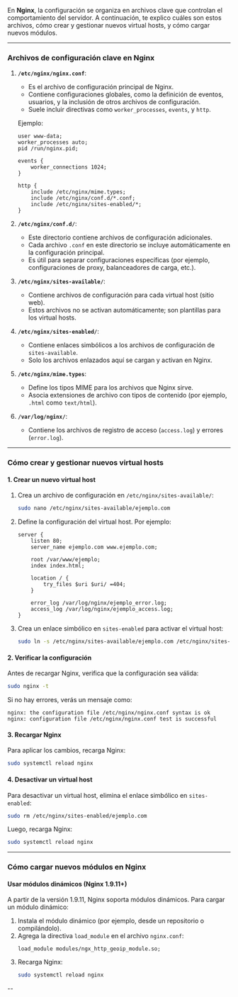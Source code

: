 En **Nginx**, la configuración se organiza en archivos clave que controlan el comportamiento del servidor. A continuación, te explico cuáles son estos archivos, cómo crear y gestionar nuevos virtual hosts, y cómo cargar nuevos módulos.

---

### **Archivos de configuración clave en Nginx**

1. **`/etc/nginx/nginx.conf`**:
   - Es el archivo de configuración principal de Nginx.
   - Contiene configuraciones globales, como la definición de eventos, usuarios, y la inclusión de otros archivos de configuración.
   - Suele incluir directivas como `worker_processes`, `events`, y `http`.

   Ejemplo:
   ```nginx
   user www-data;
   worker_processes auto;
   pid /run/nginx.pid;

   events {
       worker_connections 1024;
   }

   http {
       include /etc/nginx/mime.types;
       include /etc/nginx/conf.d/*.conf;
       include /etc/nginx/sites-enabled/*;
   }
   ```

2. **`/etc/nginx/conf.d/`**:
   - Este directorio contiene archivos de configuración adicionales.
   - Cada archivo `.conf` en este directorio se incluye automáticamente en la configuración principal.
   - Es útil para separar configuraciones específicas (por ejemplo, configuraciones de proxy, balanceadores de carga, etc.).

3. **`/etc/nginx/sites-available/`**:
   - Contiene archivos de configuración para cada virtual host (sitio web).
   - Estos archivos no se activan automáticamente; son plantillas para los virtual hosts.

4. **`/etc/nginx/sites-enabled/`**:
   - Contiene enlaces simbólicos a los archivos de configuración de `sites-available`.
   - Solo los archivos enlazados aquí se cargan y activan en Nginx.

5. **`/etc/nginx/mime.types`**:
   - Define los tipos MIME para los archivos que Nginx sirve.
   - Asocia extensiones de archivo con tipos de contenido (por ejemplo, `.html` como `text/html`).

6. **`/var/log/nginx/`**:
   - Contiene los archivos de registro de acceso (`access.log`) y errores (`error.log`).

---

### **Cómo crear y gestionar nuevos virtual hosts**

#### **1. Crear un nuevo virtual host**
1. Crea un archivo de configuración en `/etc/nginx/sites-available/`:
   ```bash
   sudo nano /etc/nginx/sites-available/ejemplo.com
   ```
2. Define la configuración del virtual host. Por ejemplo:
   ```nginx
   server {
       listen 80;
       server_name ejemplo.com www.ejemplo.com;

       root /var/www/ejemplo;
       index index.html;

       location / {
           try_files $uri $uri/ =404;
       }

       error_log /var/log/nginx/ejemplo_error.log;
       access_log /var/log/nginx/ejemplo_access.log;
   }
   ```
3. Crea un enlace simbólico en `sites-enabled` para activar el virtual host:
   ```bash
   sudo ln -s /etc/nginx/sites-available/ejemplo.com /etc/nginx/sites-enabled/
   ```

#### **2. Verificar la configuración**
Antes de recargar Nginx, verifica que la configuración sea válida:
```bash
sudo nginx -t
```
Si no hay errores, verás un mensaje como:
```
nginx: the configuration file /etc/nginx/nginx.conf syntax is ok
nginx: configuration file /etc/nginx/nginx.conf test is successful
```

#### **3. Recargar Nginx**
Para aplicar los cambios, recarga Nginx:
```bash
sudo systemctl reload nginx
```

#### **4. Desactivar un virtual host**
Para desactivar un virtual host, elimina el enlace simbólico en `sites-enabled`:
```bash
sudo rm /etc/nginx/sites-enabled/ejemplo.com
```
Luego, recarga Nginx:
```bash
sudo systemctl reload nginx
```

---

### **Cómo cargar nuevos módulos en Nginx**

#### **Usar módulos dinámicos (Nginx 1.9.11+)**
A partir de la versión 1.9.11, Nginx soporta módulos dinámicos. Para cargar un módulo dinámico:
1. Instala el módulo dinámico (por ejemplo, desde un repositorio o compilándolo).
2. Agrega la directiva `load_module` en el archivo `nginx.conf`:
   ```nginx
   load_module modules/ngx_http_geoip_module.so;
   ```
3. Recarga Nginx:
   ```bash
   sudo systemctl reload nginx
   ```

--
